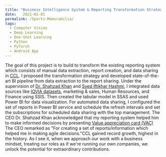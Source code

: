 ```yaml
---
title: "Business Intelligence System & Reporting Transformation Strategy"
date:   2021-01-01
permalink: /Sports-Memorabilia/
tags:
  - Computer Vision
  - Deep Learning
  - One-Shot Learning
  - Python
  - PyTorch
  - Android App
---
```


The goal of this project is to build to transform the existing reporting system which consists of manual data extraction, report creation, and data sharing in [CCL](https://www.linkedin.com/company/ccl-pharmaceuticals). I proposed the transformation strategy and developed state-of-the-art BI pipeline from data extraction to the report sharing. Under the supervision of [Dr. Shahzad Khan](https://www.linkedin.com/in/shahzad-khan-14372226) and [Syed Iftikhar Hashmi](https://www.linkedin.com/in/farhan-hashmi-72705627), I integrated data sources like [IQVIA datasets](https://www.linkedin.com/company/iqvia), marketing & sales, Human Resources, and Finance using SSIS. Then created the tabular model in SSAS and used Power BI for data visualization. For automated data sharing, I configured the set of reports in Power BI service and schedule the refresh intervals and set the subscriptions for scheduled data sharing with the top management. The CEO Dr. Shahzad Khan acknowledged that my reporting system helped him to make informed decisions by presenting [Value appreciation card (VAC)](https://www.linkedin.com/posts/dataguy-ali_bisuccessstories-bianalyst-ccl-activity-7234109955044204544-5T8y?utm_source=share&utm_medium=member_desktop) The CEO remarked as "For creating a set of reports/information which helped me in making agile decisions."CCL gained record growth, highest in the history. As I see it, when we approach our work with a business mindset, treating our roles as if we're running our own companies, we unlock the potential for extraordinary contributions. 
